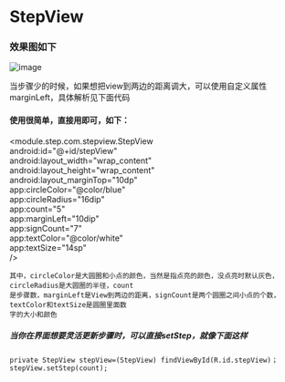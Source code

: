 
StepView
==========

### 效果图如下
![image](https://github.com/liangxingguo/StepView/blob/master/SAVE_20180315_173847.gif)

当步骤少的时候，如果想把view到两边的距离调大，可以使用自定义属性marginLeft，具体解析见下面代码

#### 使用很简单，直接用即可，如下：
<module.step.com.stepview.StepView<br>
android:id="@+id/stepView"<br>
android:layout_width="wrap_content"<br>
android:layout_height="wrap_content"<br>
android:layout_marginTop="10dp"<br>
app:circleColor="@color/blue"<br>
app:circleRadius="16dip"<br>
app:count="5"<br>
app:marginLeft="10dip"<br>
app:signCount="7"<br>
app:textColor="@color/white"<br>
app:textSize="14sp"<br>
/>

    其中，circleColor是大圆圈和小点的颜色，当然是指点亮的颜色，没点亮时默认灰色，circleRadius是大圆圈的半径，count
    是步骤数，marginLeft是View到两边的距离，signCount是两个圆圈之间小点的个数，textColor和textSize是圆圈里面数
    字的大小和颜色

##### 当你在界面想要灵活更新步骤时，可以直接setStep，就像下面这样

    private StepView stepView=(StepView) findViewById(R.id.stepView)；
    stepView.setStep(count);
